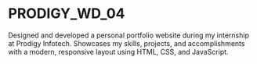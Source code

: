 # PRODIGY_WD_04
Designed and developed a personal portfolio website during my internship at Prodigy Infotech. Showcases my skills, projects, and accomplishments with a modern, responsive layout using HTML, CSS, and JavaScript.
